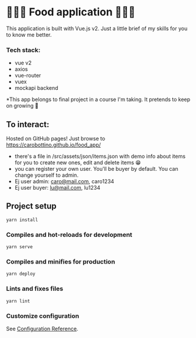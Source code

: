 # 🍣🍦🧁 Food application 🍔🍟🍕

This application is built with Vue.js v2. Just a little brief of my skills for you to know me better.

### Tech stack:

- vue v2
- axios
- vue-router
- vuex
- mockapi backend

\*This app belongs to final project in a course I'm taking. It pretends to keep on growing 🌸

## To interact:

Hosted on GitHub pages! Just browse to https://carobottino.github.io/food_app/

- there's a file in /src/assets/json/items.json with demo info about items for you to create new ones, edit and delete items 😁
- you can register your own user. You'll be buyer by default. You can change yourself to admin.
- Ej user admin: caro@mail.com, caro1234
- Ej user buyer: lu@mail.com, lu1234

## Project setup

```
yarn install
```

### Compiles and hot-reloads for development

```
yarn serve
```

### Compiles and minifies for production

```
yarn deploy
```

### Lints and fixes files

```
yarn lint
```

### Customize configuration

See [Configuration Reference](https://cli.vuejs.org/config/).
